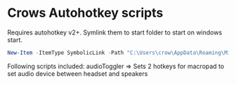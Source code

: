 # Crows Autohotkey scripts

Requires autohotkey v2+. Symlink them to start folder to start on windows start. 
 
```powershell
New-Item -ItemType SymbolicLink -Path "C:\Users\crow\AppData\Roaming\Microsoft\Windows\Start Menu\Programs\Startup\audioToggler.ahk" -Target "C:\Users\crow\Documents\Github\crows_autohotkeys\audioToggler.ahk"
```

Following scripts included:
audioToggler => Sets 2 hotkeys for macropad to set audio device between headset and speakers